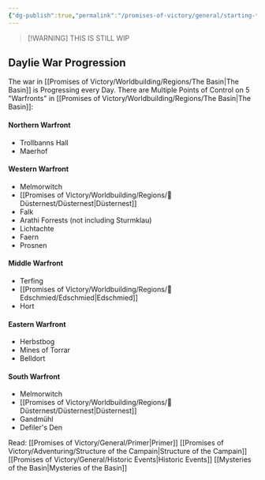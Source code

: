 ```yaml
---
{"dg-publish":true,"permalink":"/promises-of-victory/general/starting-the-adventure/","title":"Starting the Adventure","noteIcon":"Meta","created":"","updated":""}
---
```


>[!WARNING] THIS IS STILL WIP

## Daylie War Progression

The war in [[Promises of Victory/Worldbuilding/Regions/The Basin\|The Basin]] is Progressing every Day.
There are Multiple Points of Control on 5 "Warfronts" in [[Promises of Victory/Worldbuilding/Regions/The Basin\|The Basin]]:

#### Northern Warfront

- Trollbanns Hall
- Maerhof

#### Western Warfront

- Melmorwitch
- [[Promises of Victory/Worldbuilding/Regions/🏰Düsternest/Düsternest\|Düsternest]]
- Falk
- Arathi Forrests (not including Sturmklau)
- Lichtachte
- Faern
- Prosnen

#### Middle Warfront

- Terfing
- [[Promises of Victory/Worldbuilding/Regions/🏰Edschmied/Edschmied\|Edschmied]]
- Hort

#### Eastern Warfront

- Herbstbog
- Mines of Torrar
- Belldort

#### South Warfront

- Melmorwitch
- [[Promises of Victory/Worldbuilding/Regions/🏰Düsternest/Düsternest\|Düsternest]]
- Gandmühl
- Defiler's Den

Read:
[[Promises of Victory/General/Primer\|Primer]]
[[Promises of Victory/Adventuring/Structure of the Campain\|Structure of the Campain]]
[[Promises of Victory/General/Historic Events\|Historic Events]]
[[Mysteries of the Basin\|Mysteries of the Basin]]
